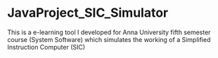 JavaProject_SIC_Simulator
=========================

This is a e-learning tool I developed for Anna University fifth semester course (System Software) which simulates the working of a Simplified Instruction Computer (SIC)
